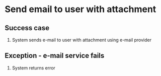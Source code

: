 # Send email to user with attachment

## Success case
1. System sends e-mail to user with attachment using e-mail provider

## Exception - e-mail service fails
1. System returns error